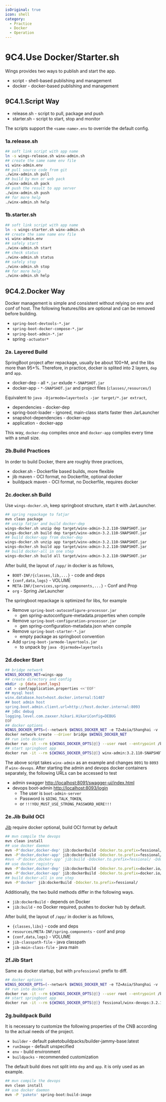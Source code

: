 ```yaml
---
isOriginal: true
icon: shell
category:
  - Practice
  - Docker
  - Operation
---
```


# 9C4.Use Docker/Starter.sh

Wings provides two ways to publish and start the app.

* script - shell-based publishing and management
* docker - docker-based publishing and management

## 9C4.1.Script Way

* release.sh - script to pull, package and push
* starter.sh - script to start, stop and monitor

The scripts support the `<same-name>.env` to override the default config.

### 1a.release.sh

```bash
## soft link script with app name
ln -s wings-release.sh winx-admin.sh
## create the same name env file
vi winx-admin.env
## pull source code from git
./winx-admin.sh pull
## build by mvn or web pack
./winx-admin.sh pack
## push the result to app server
./winx-admin.sh push
## for more help
./winx-admin.sh help
```

### 1b.starter.sh

```bash
## soft link script with app name
ln -s wings-starter.sh winx-admin.sh
## create the same name env file
vi winx-admin.env
## safely start
./winx-admin.sh start
## check status
./winx-admin.sh status
## safely stop
./winx-admin.sh stop
## for more help
./winx-admin.sh help
```

## 9C4.2.Docker Way

Docker management is simple and consistent without relying on env and conf of host.
The following features/libs are optional and can be removed before building.

* `spring-boot-devtools-*.jar`
* `spring-boot-docker-compose-*.jar`
* `spring-boot-admin-*.jar`
* spring `-actuator*`

### 2a. Layered Build

SpringBoot project after repackage, usually be about 100+M, and the libs more than 95+%.
Therefore, in practice, docker is splited into 2 layers, `dep` and `app`.

* docker-dep - all `*.jar` exlude `*-SNAPSHOT.jar`
* docker-app -  `*-SNAPSHOT.jar` and project files (`classes/`,`resources/`)

Equivalent to `java -Djarmode=layertools -jar target/*.jar extract`,

* dependencies - docker-dep
* spring-boot-loader - ignored, main-class starts faster then JarLauncher
* snapshot-dependencies - docker-app
* application - docker-app

This way, `docker-dep` compiles once and `docker-app` compiles every time with a small size.

### 2b.Build Practices

In order to build Docker, there are roughly three practices,

* docker.sh - Dockerfile based builds, more flexible
* jib maven - OCI format, no Dockerfile, optional docker
* buildpack maven - OCI format, no Dockerfile, requires docker

### 2c.docker.sh Build

Use `wings-docker.sh`, keep springboot structure, start it with JarLauncher.

```bash
## spring repackage to fatjar
mvn clean package
## unzip fatjar and build docker-dep
wings-docker.sh unzip dep target/winx-admin-3.2.110-SNAPSHOT.jar
wings-docker.sh build dep target/winx-admin-3.2.110-SNAPSHOT.jar
## build docker-app from docker-dep
wings-docker.sh unzip app target/winx-admin-3.2.110-SNAPSHOT.jar
wings-docker.sh build app target/winx-admin-3.2.110-SNAPSHOT.jar
## build docker-all in one step
wings-docker.sh build all target/winx-admin-3.2.110-SNAPSHOT.jar
```

After build, the layout of `/app/` in docker is as follows,

* `BOOT-INF/{classes,lib,...}` - code and deps
* `{conf,data,logs}` - VOLUME
* `META-INF/{services,spring.components,...}` - Conf and Prop
* `org` - Spring JarLauncher

The springboot repackage is optimized for libs, for example

* Remove `spring-boot-autoconfigure-processor.jar`
  - gen spring-autoconfigure-metadata.properties when compile
* Remove `spring-boot-configuration-processor.jar`
  - gen spring-configuration-metadata.json when compile
* Remove `spring-boot-starter-*.jar`
  - empty package as springboot convention
* Add `spring-boot-jarmode-layertools.jar`
  - to unpack by `java -Djarmode=layertools`

### 2d.docker Start

```bash
## bridge network
WINGS_DOCKER_NET=wings-app
## create directory and config
mkdir -p {data,conf,logs}
cat > conf/application.properties <<'EOF'
## mysql host
winx.database.host=host.docker.internal:51487
## boot admin host
spring.boot.admin.client.url=http://host.docker.internal:8093
## jdbc debug
logging.level.com.zaxxer.hikari.HikariConfig=DEBUG
EOF
## docker options
WINGS_DOCKER_OPTS=(--network $WINGS_DOCKER_NET -e TZ=Asia/Shanghai -v ./data:/app/data -v ./conf:/app/conf -v ./logs:/app/logs -p 8091:8080)
docker network create --driver bridge $WINGS_DOCKER_NET
## run into docker
docker run -it --rm ${WINGS_DOCKER_OPTS[@]} --user root --entrypoint /bin/bash winx-admin:3.2.110-SNAPSHOT
## start springboot app
docker run -it --rm ${WINGS_DOCKER_OPTS[@]} winx-admin:3.2.110-SNAPSHOT
```

The above script takes `winx-admin` as an example and
changes `8091` to `8093` if `winx-devops`.
After starting the admin and devops docker containers separately,
the following URLs can be accessed to test

* admin swagger <http://localhost:8091/swagger-ui/index.html>
* devops boot-admin <http://localhost:8093/login>
  - The user is `boot-admin-server`
  - Password is `$DING_TALK_TOKEN`,
  - or `!!!YOU_MUST_USE_STRONG_PASSWORD_HERE!!!`

### 2e.Jib Build OCI

[Jib](https://github.com/GoogleContainerTools/jib/tree/master/jib-maven-plugin#quickstart)
require docker optional, build OCI format by default

```bash
## mvn compile the devops
mvn clean install
## use docker daemon
mvn -P'docker,docker-dep' jib:dockerBuild -Ddocker.to.prefix=fessional/
mvn -P'docker,docker-app' jib:dockerBuild -Ddocker.to.prefix=fessional/ -Ddocker.from.prefix=docker://fessional/
#mvn -P'docker,docker-app' jib:build -Ddocker.to.prefix=fessional/ -Ddocker.from.prefix=fessional/
## use docker registry
mvn -P'docker,docker-dep' jib:dockerBuild -Ddocker.to.prefix=docker.io/fessional/
mvn -P'docker,docker-app' jib:dockerBuild -Ddocker.to.prefix=docker.io/fessional/ -Ddocker.from.prefix=docker.io/fessional/
## build docker-all in one step
mvn -P'docker' jib:dockerBuild -Ddocker.to.prefix=fessional/
```

Additionally, the two build methods differ in the following ways.

* `jib:dockerBuild` - depends on Docker
* `jib:build` - no Docker required, pushes to docker hub by default.

After build, the layout of `/app/` in docker is as follows,

* `{classes,libs}` - code and deps
* `resources/META-INF/spring.components` - conf and prop
* `{conf,data,logs}` - VOLUME
* `jib-classpath-file` - java classpath
* `jib-main-class-file` - java main

### 2f.Jib Start

Same as docker startup, but with `professional` prefix to diff.

```bash
## docker options
WINGS_DOCKER_OPTS=(--network $WINGS_DOCKER_NET -e TZ=Asia/Shanghai -v ./data:/app/data -v ./conf:/app/conf -v ./logs:/app/logs -p 8093:8080)
## run into docker
docker run -it --rm ${WINGS_DOCKER_OPTS[@]} --user root --entrypoint /bin/bash fessional/winx-devops:3.2.110-SNAPSHOT
## start springboot app
docker run -it --rm ${WINGS_DOCKER_OPTS[@]} fessional/winx-devops:3.2.110-SNAPSHOT
```

### 2g.buildpack Build

It is necessary to customize the following properties of the CNB
according to the actual needs of the project.

* `builder` - default paketobuildpacks/builder-jammy-base:latest
* `runImage` - default unspecified
* `env` - build environment
* `buildpacks` - recommended customization

The default build does not split into `dep` and `app`. it is only used as an example.

```bash
## mvn compile the devops
mvn clean install
## use docker daemon
mvn -P 'paketo' spring-boot:build-image
```
